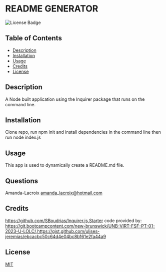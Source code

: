 

  # README GENERATOR

  ![License Badge](https://img.shields.io/badge/License-MIT-yellow.svg)

  ## Table of Contents

  - [Description](#description)
  - [Installation](#installation)
  - [Usage](#usage)
  - [Credits](#credits)
  - [License](#license)

    
  ## Description
  A Node built application using the Inquirer package that runs on the command line.

  ## Installation
  Clone repo, run npm init and install dependencies in the command line then run node index.js

  ## Usage
  This app is used to dynamically create a README.md file.

  ## Questions
  Amanda-Lacroix
  amanda_lacroix@hotmail.com

  ## Credits
  https://github.com/SBoudrias/Inquirer.js,Starter code provided by: https://git.bootcampcontent.com/new-brunswick/UNB-VIRT-FSF-PT-01-2023-U-LOLC/,https://gist.github.com/ulises-jeremias/ebcacbc50c64d4e04bc8b161e2fa44a9

  ## License
  [MIT]( https://opensource.org/licenses/MIT)
  
 

